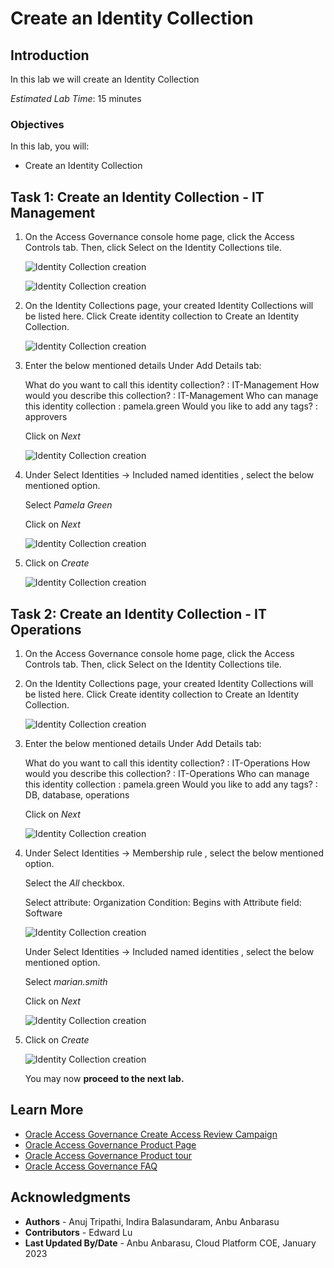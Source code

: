 # Create an Identity Collection

## Introduction

In this lab we will create an Identity Collection

*Estimated Lab Time*: 15 minutes


### Objectives

In this lab, you will:
 * Create an Identity Collection



## Task 1: Create an Identity Collection - IT Management

1. On the Access Governance console home page, click the Access Controls tab. Then, click Select on the Identity Collections tile. 


     ![Identity Collection creation](images/ag-homepage.png)

      ![Identity Collection creation](images/identity-collections.png)

2. On the Identity Collections page, your created Identity Collections will be listed here. Click Create identity collection to Create an Identity Collection.

   ![Identity Collection creation](images/create-identity-collection.png)

3. Enter the below mentioned details Under Add Details tab:

    What do you want to call this identity collection? : IT-Management
    How would you describe this collection? : IT-Management
    Who can manage this identity collection : pamela.green
    Would you like to add any tags? : approvers

    Click on *Next*

   ![Identity Collection creation](images/create-workflow.png)

4. Under Select Identities -> Included named identities , select the below mentioned option.

    Select *Pamela Green*

    Click on *Next*

    ![Identity Collection creation](images/include-identities.png)

5. Click on *Create*

    ![Identity Collection creation](images/click-create.png)



## Task 2: Create an Identity Collection - IT Operations

1. On the Access Governance console home page, click the Access Controls tab. Then, click Select on the Identity Collections tile. 



2. On the Identity Collections page, your created Identity Collections will be listed here. Click Create identity collection to Create an Identity Collection.

    ![Identity Collection creation](images/create-identity-collection.png)

   

  

3. Enter the below mentioned details Under Add Details tab:

    What do you want to call this identity collection? : IT-Operations
    How would you describe this collection? : IT-Operations
    Who can manage this identity collection : pamela.green
    Would you like to add any tags? : DB, database, operations

    Click on *Next*

    ![Identity Collection creation](images/operations-workflow.png)

4. Under Select Identities -> Membership rule , select the below mentioned option.

    Select the *All* checkbox.

    Select attribute: Organization
    Condition: Begins with 
    Attribute field: Software 

    ![Identity Collection creation](images/membership-rule.png)

    Under Select Identities -> Included named identities , select the below mentioned option.

    Select *marian.smith*

    Click on *Next*

    ![Identity Collection creation](images/operations-include-identities.png)


5. Click on *Create*

    ![Identity Collection creation](images/click-create-operations-workflow.png)



    You may now **proceed to the next lab.**

## Learn More

* [Oracle Access Governance Create Access Review Campaign](https://docs.oracle.com/en/cloud/paas/access-governance/pdapg/index.html)
* [Oracle Access Governance Product Page](https://www.oracle.com/security/cloud-security/access-governance/)
* [Oracle Access Governance Product tour](https://www.oracle.com/webfolder/s/quicktours/paas/pt-sec-access-governance/index.html)
* [Oracle Access Governance FAQ](https://www.oracle.com/security/cloud-security/access-governance/faq/)

## Acknowledgments
* **Authors** - Anuj Tripathi, Indira Balasundaram, Anbu Anbarasu 
* **Contributors** - Edward Lu
* **Last Updated By/Date** - Anbu Anbarasu, Cloud Platform COE, January 2023